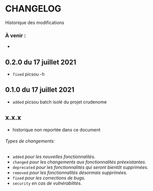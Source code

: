 # CHANGELOG

Historique des modifications

### À venir :
- 

0.2.0 du 17 juillet 2021
----------------------
- `fixed` picsou -h 

0.1.0 du 17 juillet 2021
----------------------
- `added` picsou batch isolé du projet crudenome

x.x.x 
----------------------
- historique non reportée dans ce document

###### Types de changements:
- `added` *pour les nouvelles fonctionnalités.*  
- `changed` *pour les changements aux fonctionnalités préexistantes.*  
- `deprecated` *pour les fonctionnalités qui seront bientôt supprimées*.  
- `removed` *pour les fonctionnalités désormais supprimées.*  
- `fixed` *pour les corrections de bugs.*  
- `security` *en cas de vulnérabilités.*  
